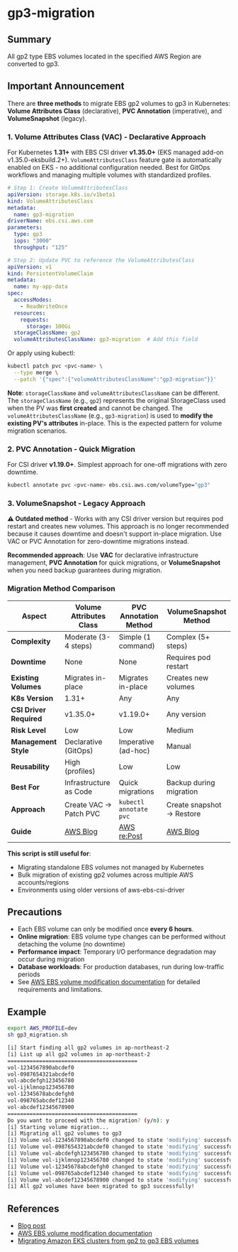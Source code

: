 # gp3-migration

## Summary

All gp2 type EBS volumes located in the specified AWS Region are converted to gp3.

## Important Announcement

There are **three methods** to migrate EBS gp2 volumes to gp3 in Kubernetes: **Volume Attributes Class** (declarative), **PVC Annotation** (imperative), and **VolumeSnapshot** (legacy).

### 1. Volume Attributes Class (VAC) - Declarative Approach

For Kubernetes **1.31+** with EBS CSI driver **v1.35.0+** (EKS managed add-on v1.35.0-eksbuild.2+). `VolumeAttributesClass` feature gate is automatically enabled on EKS - no additional configuration needed. Best for GitOps workflows and managing multiple volumes with standardized profiles.

```yaml
# Step 1: Create VolumeAttributesClass
apiVersion: storage.k8s.io/v1beta1
kind: VolumeAttributesClass
metadata:
  name: gp3-migration
driverName: ebs.csi.aws.com
parameters:
  type: gp3
  iops: "3000"
  throughput: "125"
```

```yaml
# Step 2: Update PVC to reference the VolumeAttributesClass
apiVersion: v1
kind: PersistentVolumeClaim
metadata:
  name: my-app-data
spec:
  accessModes:
    - ReadWriteOnce
  resources:
    requests:
      storage: 100Gi
  storageClassName: gp2
  volumeAttributesClassName: gp3-migration  # Add this field
```

Or apply using kubectl:

```bash
kubectl patch pvc <pvc-name> \
  --type merge \
  --patch '{"spec":{"volumeAttributesClassName":"gp3-migration"}}'
```

**Note**: `storageClassName` and `volumeAttributesClassName` can be different. The `storageClassName` (e.g., `gp2`) represents the original StorageClass used when the PV was **first created** and cannot be changed. The `volumeAttributesClassName` (e.g., `gp3-migration`) is used to **modify the existing PV's attributes** in-place. This is the expected pattern for volume migration scenarios.

### 2. PVC Annotation - Quick Migration

For CSI driver **v1.19.0+**. Simplest approach for one-off migrations with zero downtime.

```bash
kubectl annotate pvc <pvc-name> ebs.csi.aws.com/volumeType="gp3"
```

### 3. VolumeSnapshot - Legacy Approach

**⚠️ Outdated method** - Works with any CSI driver version but requires pod restart and creates new volumes. This approach is no longer recommended because it causes downtime and doesn't support in-place migration. Use VAC or PVC Annotation for zero-downtime migrations instead.

**Recommended approach**: Use **VAC** for declarative infrastructure management, **PVC Annotation** for quick migrations, or **VolumeSnapshot** when you need backup guarantees during migration.

### Migration Method Comparison

| Aspect | Volume Attributes Class | PVC Annotation Method | VolumeSnapshot Method |
|--------|------------------------|----------------------|----------------------|
| **Complexity** | Moderate (3-4 steps) | Simple (1 command) | Complex (5+ steps) |
| **Downtime** | None | None | Requires pod restart |
| **Existing Volumes** | Migrates in-place | Migrates in-place | Creates new volumes |
| **K8s Version** | 1.31+ | Any | Any |
| **CSI Driver Required** | v1.35.0+ | v1.19.0+ | Any version |
| **Risk Level** | Low | Low | Medium |
| **Management Style** | Declarative (GitOps) | Imperative (ad-hoc) | Manual |
| **Reusability** | High (profiles) | Low | Low |
| **Best For** | Infrastructure as Code | Quick migrations | Backup during migration |
| **Approach** | Create VAC → Patch PVC | `kubectl annotate pvc` | Create snapshot → Restore |
| **Guide** | [AWS Blog](https://aws.amazon.com/ko/blogs/containers/modify-amazon-ebs-volumes-on-kubernetes-with-volume-attributes-classes/) | [AWS re:Post](https://repost.aws/knowledge-center/eks-migrate-ebs-volume-g3) | [AWS Blog](https://aws.amazon.com/ko/blogs/containers/migrating-amazon-eks-clusters-from-gp2-to-gp3-ebs-volumes/) |

**This script is still useful for**:
- Migrating standalone EBS volumes not managed by Kubernetes
- Bulk migration of existing gp2 volumes across multiple AWS accounts/regions
- Environments using older versions of aws-ebs-csi-driver

## Precautions

- Each EBS volume can only be modified once **every 6 hours**.
- **Online migration**: EBS volume type changes can be performed without detaching the volume (no downtime)
- **Performance impact**: Temporary I/O performance degradation may occur during migration
- **Database workloads**: For production databases, run during low-traffic periods
- See [AWS EBS volume modification documentation](https://docs.aws.amazon.com/ebs/latest/userguide/ebs-modify-volume.html#elastic-volumes-considerations) for detailed requirements and limitations.

## Example

```bash
export AWS_PROFILE=dev
sh gp3_migration.sh
```

```bash
[i] Start finding all gp2 volumes in ap-northeast-2
[i] List up all gp2 volumes in ap-northeast-2
=========================================
vol-1234567890abcdef0
vol-0987654321abcdef0
vol-abcdefgh123456780
vol-ijklmnop123456780
vol-12345678abcdefgh0
vol-098765abcdef12340
vol-abcdef12345678900
=========================================
Do you want to proceed with the migration? (y/n): y
[i] Starting volume migration...
[i] Migrating all gp2 volumes to gp3
[i] Volume vol-1234567890abcdef0 changed to state 'modifying' successfully.
[i] Volume vol-0987654321abcdef0 changed to state 'modifying' successfully.
[i] Volume vol-abcdefgh123456780 changed to state 'modifying' successfully.
[i] Volume vol-ijklmnop123456780 changed to state 'modifying' successfully.
[i] Volume vol-12345678abcdefgh0 changed to state 'modifying' successfully.
[i] Volume vol-098765abcdef12340 changed to state 'modifying' successfully.
[i] Volume vol-abcdef12345678900 changed to state 'modifying' successfully.
[i] All gp2 volumes have been migrated to gp3 successfully!
```

## References

- [Blog post](https://younsl.github.io/blog/script-gp2-volumes-to-gp3-migration/)
- [AWS EBS volume modification documentation](https://docs.aws.amazon.com/ebs/latest/userguide/ebs-modify-volume.html#elastic-volumes-considerations)
- [Migrating Amazon EKS clusters from gp2 to gp3 EBS volumes](https://aws.amazon.com/ko/blogs/containers/migrating-amazon-eks-clusters-from-gp2-to-gp3-ebs-volumes/)
